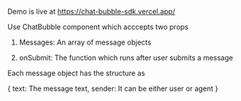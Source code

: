 Demo is live at https://chat-bubble-sdk.vercel.app/

Use ChatBubble component which acccepts two props

1. Messages: An array of message objects

2. onSubmit: The function which runs after user submits a message

Each message object has the structure as

{
text: The message text,
sender: It can be either user or agent
}
